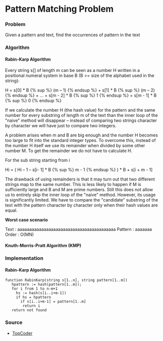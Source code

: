 # Pattern Matching Problem

### Problem

Given a pattern and text, find the occurrences of pattern in the text

### Algorithm

#### Rabin-Karp Algorithm
Every string s[] of length m can be seen as a number H written in a positional numeral system in base B (B >= size of the alphabet used in the string):

H = s[0] * B {% sup %} (m – 1) {% endsup %} + s[1] * B {% sup %} (m – 2) {% endsup %} + … + s[m - 2] * B {% sup %} 1 {% endsup %} + s[m - 1] * B {% sup %} 0 {% endsup %}

If we calculate the number H (the hash value) for the pattern and the same number for every substring of length m of the text than the inner loop of the "naive" method will disappear – instead of comparing two strings character by character we will have just to compare two integers.

A problem arises when m and B are big enough and the number H becomes too large to fit into the standard integer types. To overcome this, instead of the number H itself we use its remainder when divided by some other number M. To get the remainder we do not have to calculate H.

For the sub string starting from i

Hi = ( Hi – 1 – s[i- 1] * B {% sup %} m - 1 {% endsup %} ) * B + s[i + m - 1]

The drawback of using remainders is that it may turn out that two different strings map to the same number. This is less likely to happen if M is sufficiently large and B and M are prime numbers. Still this does not allow us to entirely skip the inner loop of the "naive" method. However, its usage is significantly limited. We have to compare the "candidate" substring of the text with the pattern character by character only when their hash values are equal.

**Worst case scenario**

Text : aaaaaaaaaaaaaaaaaaaaaaaaaaaaaaaaaaaaaaaaa
Pattern : aaaaaaa
Order : O(MN)

#### Knuth-Morris-Pratt Algorithm (KMP)


### Implementation

#### Rabin-Karp Algorithm
```
function RabinKarp(string s[1..n], string pattern[1..m])
   hpattern := hash(pattern[1..m]);
   for i from 1 to n-m+1
     hs := hash(s[i..i+m-1])
     if hs = hpattern
       if s[i..i+m-1] = pattern[1..m] 
        return i
   return not found
```

### Source
* [TopCoder](https://www.topcoder.com/community/data-science/data-science-tutorials/introduction-to-string-searching-algorithms/)
